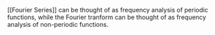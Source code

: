 [[Fourier Series]] can be thought of as frequency analysis of periodic functions, while the Fourier tranform can be thought of as frequency analysis of non-periodic functions.